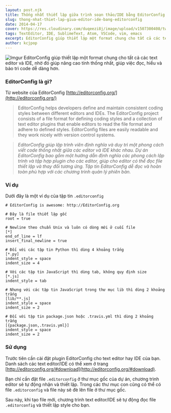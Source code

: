 ```yaml
---
layout: post.njk
title: Thống nhất thiết lập giữa trình soạn thảo/IDE bằng EditorConfig
slug: thong-nhat-thiet-lap-giua-editor-ide-bang-editorconfig
date: 2014-04-17
cover: https://res.cloudinary.com/duqeezi8j/image/upload/v1507300408/tweet-editorconfig_lssmtc.png
tags: TextEditor, IDE, SublimeText, Atom, VSCode, vim, emacs
excerpt: EditorConfig giúp thiết lập một format chung cho tất cả các text editor và IDE, nhờ đó giúp nâng cao tính thống nhất, giúp việc đọc, hiểu và bảo trì code dễ dàng hơn.
author: kcjpop
---
```


![Imgur](http://i.imgur.com/hXZDHDI.png)
EditorConfig giúp thiết lập một format chung cho tất cả các text editor và IDE, nhờ đó giúp nâng cao tính thống nhất, giúp việc đọc, hiểu và bảo trì code dễ dàng hơn.

### EditorConfig là gì?

Từ website của EditorConfig [http://editorconfig.org/](http://editorconfig.org/)

> EditorConfig helps developers define and maintain consistent coding styles between different editors and IDEs. The EditorConfig project consists of a file format for defining coding styles and a collection of text editor plugins that enable editors to read the file format and adhere to defined styles. EditorConfig files are easily readable and they work nicely with version control systems.

> _EditorConfig giúp lập trình viên định nghĩa và duy trì một phong cách viết code thống nhất giữa các editor và IDE khác nhau. Dự án EditorConfig bao gồm một hướng dẫn định nghĩa các phong cách lập trình và tập hợp plugin cho các editor, giúp cho editor có thể đọc file thiết lập và thay đổi tương ứng. Tập tin EditorConfig dễ đọc và hoàn toàn phù hợp với các chương trình quản lý phiên bản._

### Ví dụ

Dưới đây là một ví dụ của tập tin `.editorconfig`

```
# EditorConfig is awesome: http://EditorConfig.org

# Đây là file thiết lập gốc
root = true

# Newline theo chuẩn Unix và luôn có dòng mới ở cuối file
[*]
end_of_line = lf
insert_final_newline = true

# Đối với các tập tin Python thì dùng 4 khoảng trắng
[*.py]
indent_style = space
indent_size = 4

# Với các tập tin JavaScript thì dùng tab, không quy định size
[*.js]
indent_style = tab

# Nhưng với các tập tin JavaScript trong thư mục lib thì dùng 2 khoảng trắng
[lib/**.js]
indent_style = space
indent_size = 2

# Đối với tập tin package.json hoặc .travis.yml thì dùng 2 khoảng trắng
[{package.json,.travis.yml}]
indent_style = space
indent_size = 2
```

### Sử dụng

Trước tiên cần cài đặt plugin EditorConfig cho text editor hay IDE của bạn. Danh sách các text editor/IDE có thể xem ở trang [http://editorconfig.org/#download](http://editorconfig.org/#download).

Bạn chỉ cần đặt file `.editorconfig` ở thư mục gốc của dự án, chương trình editor sẽ tự động nhận và thiết lập. Trong các thư mục con cũng có thể có file `.editorconfig` và file này sẽ đè lên file ở thư mục gốc.

Sau này, khi tạo file mới, chương trình text editor/IDE sẽ tự động đọc file `.editorconfig` và thiết lập style cho bạn.
